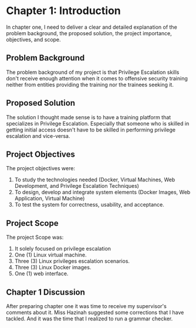 
# Chapter 1: Introduction

In chapter one, I need to deliver a clear and detailed explanation of the problem background, the proposed solution, the project importance, objectives, and scope.


## Problem Background

The problem background of my project is that Privilege Escalation skills don't receive enough attention when it comes to offensive security training neither from entities providing the training nor the trainees seeking it.

## Proposed Solution

The solution I thought made sense is to have a training platform that specializes in Privilege Escalation. Especially that someone who is skilled in getting initial access doesn't have to be skilled in performing privilege escalation and vice-versa.

## Project Objectives

The project objectives were:
1. To study the technologies needed (Docker, Virtual Machines, Web Development, and Privilege Escalation Techniques)
2. To design, develop and integrate system elements (Docker Images, Web Application, Virtual Machine)
3. To test the system for correctness, usability, and acceptance.

## Project Scope

The project Scope was:

1. It solely focused on privilege escalation
2. One (1) Linux virtual machine.
3. Three (3) Linux privileges escalation scenarios.
4. Three (3) Linux Docker images.
5. One (1) web interface.


## Chapter 1 Discussion

After preparing chapter one it was time to receive my supervisor's comments about it. Miss Hazinah suggested some corrections that I have tackled. And it was the time that I realized to run a grammar checker.
